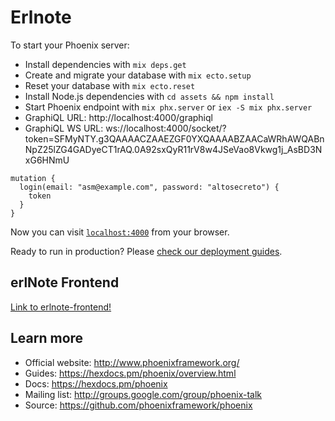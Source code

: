 # Erlnote

To start your Phoenix server:

  * Install dependencies with `mix deps.get`
  * Create and migrate your database with `mix ecto.setup`
  * Reset your database with `mix ecto.reset`
  * Install Node.js dependencies with `cd assets && npm install`
  * Start Phoenix endpoint with `mix phx.server` or `iex -S mix phx.server`
  * GraphiQL URL: http://localhost:4000/graphiql
  * GraphiQL WS URL: ws://localhost:4000/socket/?token=SFMyNTY.g3QAAAACZAAEZGF0YXQAAAABZAACaWRhAWQABnNpZ25lZG4GADyeCT1rAQ.0A92sxQyR11rV8w4JSeVao8Vkwg1j_AsBD3NxG6HNmU
  
```
mutation {
  login(email: "asm@example.com", password: "altosecreto") {
    token
  }
}
```

Now you can visit [`localhost:4000`](http://localhost:4000) from your browser.

Ready to run in production? Please [check our deployment guides](https://hexdocs.pm/phoenix/deployment.html).

## erlNote Frontend

[Link to erlnote-frontend!](https://github.com/alchexmist/erlnote-frontend)

## Learn more

  * Official website: http://www.phoenixframework.org/
  * Guides: https://hexdocs.pm/phoenix/overview.html
  * Docs: https://hexdocs.pm/phoenix
  * Mailing list: http://groups.google.com/group/phoenix-talk
  * Source: https://github.com/phoenixframework/phoenix
